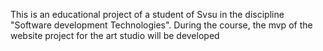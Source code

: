 This is an educational project of a student of Svsu in the discipline "Software development Technologies". During the course, the mvp of the website project for the art studio will be developed